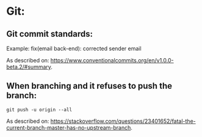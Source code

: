 # Git:
## Git commit standards:
Example: fix(email back-end): corrected sender email

As described on: 
https://www.conventionalcommits.org/en/v1.0.0-beta.2/#summary.

## When branching and it refuses to push the branch:
`git push -u origin --all`

As described on: 
https://stackoverflow.com/questions/23401652/fatal-the-current-branch-master-has-no-upstream-branch.
